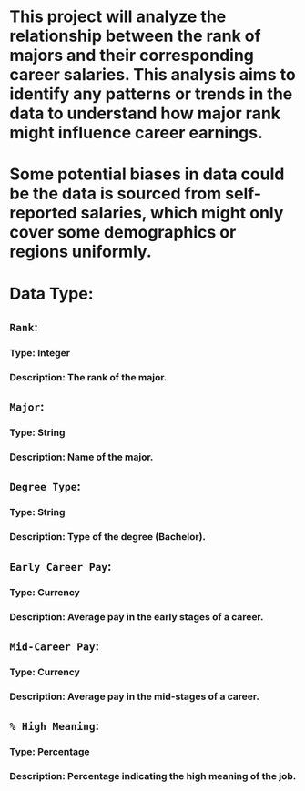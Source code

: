 # This project will analyze the relationship between the rank of majors and their corresponding career salaries. This analysis aims to identify any patterns or trends in the data to understand how major rank might influence career earnings.

# Some potential biases in data could be the data is sourced from self-reported salaries, which might only cover some demographics or regions uniformly.

# Data Type:
## `Rank`: 
### Type: Integer
### Description: The rank of the major.
## `Major`: 
### Type: String
### Description: Name of the major.
## `Degree Type`: 
### Type: String
### Description: Type of the degree (Bachelor).
## `Early Career Pay`: 
### Type: Currency
### Description: Average pay in the early stages of a career.
## `Mid-Career Pay`: 
### Type: Currency
### Description: Average pay in the mid-stages of a career.
## `% High Meaning`: 
### Type: Percentage
### Description: Percentage indicating the high meaning of the job.
